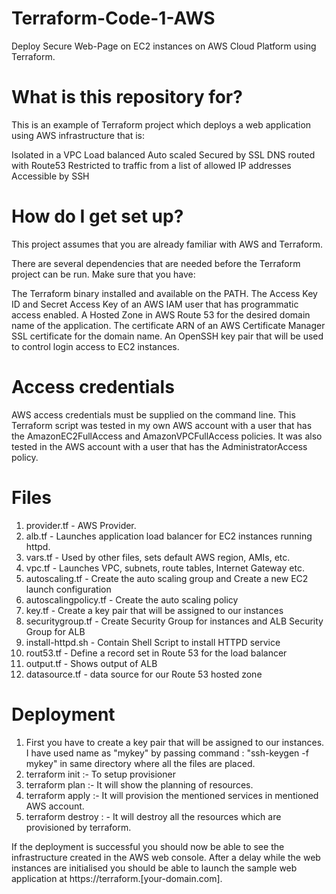 # Terraform-Code-1-AWS
Deploy Secure Web-Page on EC2 instances on AWS Cloud Platform using Terraform.

# What is this repository for?
This is an example of Terraform project which deploys a web application using AWS infrastructure that is:

Isolated in a VPC
Load balanced
Auto scaled
Secured by SSL
DNS routed with Route53
Restricted to traffic from a list of allowed IP addresses
Accessible by SSH

# How do I get set up?
This project assumes that you are already familiar with AWS and Terraform.

There are several dependencies that are needed before the Terraform project can be run. Make sure that you have:

The Terraform binary installed and available on the PATH.
The Access Key ID and Secret Access Key of an AWS IAM user that has programmatic access enabled.
A Hosted Zone in AWS Route 53 for the desired domain name of the application.
The certificate ARN of an AWS Certificate Manager SSL certificate for the domain name.
An OpenSSH key pair that will be used to control login access to EC2 instances.

# Access credentials 
AWS access credentials must be supplied on the command line. This Terraform script was tested in my own AWS account with a user that has the AmazonEC2FullAccess and AmazonVPCFullAccess policies. It was also tested in the AWS account with a user that has the AdministratorAccess policy.

# Files
1. provider.tf - AWS Provider.
2. alb.tf - Launches application load balancer for EC2 instances running httpd.
3. vars.tf - Used by other files, sets default AWS region, AMIs, etc.
4. vpc.tf - Launches VPC, subnets, route tables, Internet Gateway etc.
5. autoscaling.tf - Create the auto scaling group and Create a new EC2 launch configuration
6. autoscalingpolicy.tf - Create the auto scaling policy
7. key.tf - Create a key pair that will be assigned to our instances
8. securitygroup.tf - Create Security Group for instances and ALB Security Group for ALB
9. install-httpd.sh - Contain Shell Script to install HTTPD service
10. rout53.tf - Define a record set in Route 53 for the load balancer
11. output.tf - Shows output of ALB
12. datasource.tf - data source for our Route 53 hosted zone

# Deployment

1. First you have to create a key pair that will be assigned to our instances. I have used name as "mykey" by passing command : "ssh-keygen -f mykey" in same 
   directory where all the files are placed.
2. terraform init :- To setup provisioner
3. terraform plan :- It will show the planning of resources. 
4. terraform apply :- It will provision the mentioned services in mentioned AWS account.
5. terraform destroy : - It will destroy all the resources which are provisioned by terraform.

If the deployment is successful you should now be able to see the infrastructure created in the AWS web console. After a delay while the web instances are 
initialised you should be able to launch the sample web application at https://terraform.[your-domain.com].






